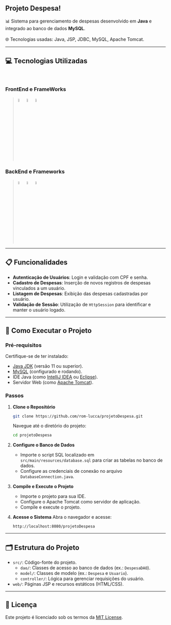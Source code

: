 ## **Projeto Despesa**!

📊 Sistema para gerenciamento de despesas desenvolvido em **Java** e integrado ao banco de dados **MySQL**. <br>  
🌐 Tecnologias usadas: Java, JSP, JDBC, MySQL, Apache Tomcat.  

---

## 💻 Tecnologias Utilizadas
<div style="display: inline-block"><br>

### FrontEnd e FrameWorks  
> <img src="https://cdn.jsdelivr.net/gh/devicons/devicon/icons/html5/html5-original.svg" width="5%"/>
> <img src="https://cdn.jsdelivr.net/gh/devicons/devicon/icons/css3/css3-original.svg" width="5%"/>
> <img src="https://cdn.jsdelivr.net/gh/devicons/devicon/icons/apache/apache-original-wordmark.svg" width="5%"/>

### BackEnd e Frameworks
> <img src="https://cdn.jsdelivr.net/gh/devicons/devicon/icons/java/java-original.svg" width="5%"/>  
> <img src="https://cdn.jsdelivr.net/gh/devicons/devicon/icons/java/java-original.svg" width="5%"/>  
> <img src="https://cdn.jsdelivr.net/gh/devicons/devicon/icons/mysql/mysql-original.svg" width="5%"/> 

---

## 📋 Funcionalidades

- **Autenticação de Usuários**: Login e validação com CPF e senha.
- **Cadastro de Despesas**: Inserção de novos registros de despesas vinculados a um usuário.
- **Listagem de Despesas**: Exibição das despesas cadastradas por usuário.
- **Validação de Sessão**: Utilização de `HttpSession` para identificar e manter o usuário logado.

---

## 🚀 Como Executar o Projeto

### Pré-requisitos

Certifique-se de ter instalado:

- [Java JDK](https://www.oracle.com/java/technologies/javase-jdk11-downloads.html) (versão 11 ou superior).
- [MySQL](https://dev.mysql.com/downloads/mysql/) (configurado e rodando).
- IDE Java (como [IntelliJ IDEA](https://www.jetbrains.com/idea/) ou [Eclipse](https://www.eclipse.org/downloads/)).
- Servidor Web (como [Apache Tomcat](https://tomcat.apache.org/)).

### Passos

1. **Clone o Repositório**
    ```bash
    git clone https://github.com/rom-lucca/projetoDespesa.git
    ```
    Navegue até o diretório do projeto:
    ```bash
    cd projetoDespesa
    ```

2. **Configure o Banco de Dados**
    - Importe o script SQL localizado em `src/main/resources/database.sql` para criar as tabelas no banco de dados.
    - Configure as credenciais de conexão no arquivo `DatabaseConnection.java`.

3. **Compile e Execute o Projeto**
    - Importe o projeto para sua IDE.
    - Configure o Apache Tomcat como servidor de aplicação.
    - Compile e execute o projeto.

4. **Acesse o Sistema**
    Abra o navegador e acesse:
    ```
    http://localhost:8080/projetoDespesa
    ```

---

## 🗂 Estrutura do Projeto

- `src/`: Código-fonte do projeto.
  - `dao/`: Classes de acesso ao banco de dados (ex.: `DespesaDAO`).
  - `model/`: Classes de modelo (ex.: `Despesa` e `Usuario`).
  - `controller/`: Lógica para gerenciar requisições do usuário.
- `web/`: Páginas JSP e recursos estáticos (HTML/CSS).

---

## 📄 Licença

Este projeto é licenciado sob os termos da [MIT License](LICENSE).
